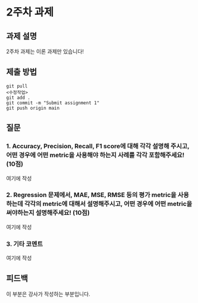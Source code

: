 # 2주차 과제


## 과제 설명
2주차 과제는 이론 과제만 있습니다!

## 제출 방법

```
git pull
<수정작업>
git add .
git commit -m "Submit assignment 1"
git push origin main
```


## 질문
### 1. Accuracy, Precision, Recall, F1 score에 대해 각각 설명해 주시고, 어떤 경우에 어떤 metric을 사용해야 하는지 사례를 각각 포함해주세요! (10점)
여기에 작성 
### 2. Regression 문제에서, MAE, MSE, RMSE 등의 평가 metric을 사용하는데 각각의 metric에 대해서 설명해주시고, 어떤 경우에 어떤 metric을 써야하는지 설명해주세요! (10점)
여기에 작성
### 3. 기타 코멘트
여기에 작성

## 피드백
이 부분은 강사가 작성하는 부분입니다.
